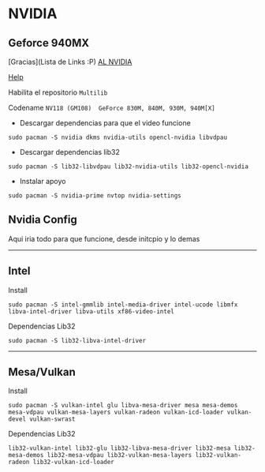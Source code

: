 # NVIDIA 
## Geforce 940MX
[Gracias](Lista de Links :P)
[AL NVIDIA](https://wiki.archlinux.org/title/NVIDIA)

[Help](https://nvidia.custhelp.com/app/answers/detail/a_id/137/~/linux---editing-your-x-config-file)

Habilita el repositorio ```Multilib```

Codename ``` NV118 (GM108) 	GeForce 830M, 840M, 930M, 940M[X] ```

- Descargar dependencias para que el video funcione
```
sudo pacman -S nvidia dkms nvidia-utils opencl-nvidia libvdpau
```
- Descargar dependencias lib32
```
sudo pacman -S lib32-libvdpau lib32-nvidia-utils lib32-opencl-nvidia
```

- Instalar apoyo
```
sudo pacman -S nvidia-prime nvtop nvidia-settings
```
## Nvidia Config

Aqui iria todo para que funcione, desde initcpio y lo demas


---

## Intel
Install
```
sudo pacman -S intel-gmmlib intel-media-driver intel-ucode libmfx libva-intel-driver libva-utils xf86-video-intel
```
Dependencias Lib32
```
sudo pacman -S lib32-libva-intel-driver
```

---
## Mesa/Vulkan
Install
```
sudo pacman -S vulkan-intel glu libva-mesa-driver mesa mesa-demos mesa-vdpau vulkan-mesa-layers vulkan-radeon vulkan-icd-loader vulkan-devel vulkan-swrast
```

Dependencias Lib32
```
lib32-vulkan-intel lib32-glu lib32-libva-mesa-driver lib32-mesa lib32-mesa-demos lib32-mesa-vdpau lib32-vulkan-mesa-layers lib32-vulkan-radeon lib32-vulkan-icd-loader 
```

